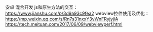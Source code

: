 安卓 
混合开发 js和原生方法的交互：
https://www.jianshu.com/p/3d9a93c9fea2
webview控件使用及优化：
https://mp.weixin.qq.com/s/Rn7s31nxxY3vWnFRyjyjiA
https://tech.meituan.com/2017/06/09/webviewperf.html
